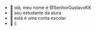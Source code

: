 - 👋 olá, meu nome é @SenhorGustavoKK
- 👀 sou estudante da alura 
- 🌱 está é uma conta escolar 
- 💞️ (:


